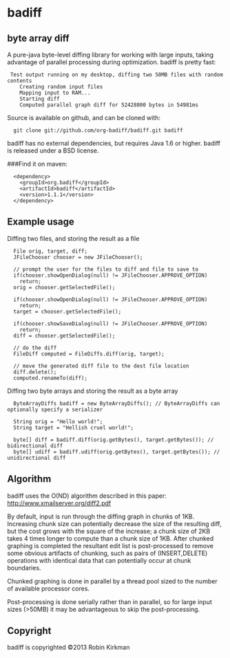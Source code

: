 badiff
======
byte array diff
---

A pure-java byte-level diffing library for working with large inputs, taking advantage of parallel processing during optimization. badiff is pretty fast:

````
 Test output running on my desktop, diffing two 50MB files with random contents
    Creating random input files
    Mapping input to RAM...
    Starting diff
    Computed parallel graph diff for 52428800 bytes in 54981ms
````
Source is available on github, and can be cloned with:

````
  git clone git://github.com/org-badiff/badiff.git badiff
````
badiff has no external dependencies, but requires Java 1.6 or higher.  badiff is released under a BSD license.

###Find it on maven:

````
  <dependency>
    <groupId>org.badiff</groupId>
    <artifactId>badiff</artifactId>
    <version>1.1.1</version>
  </dependency>
````
Example usage
---

Diffing two files, and storing the result as a file

````
  File orig, target, diff;
  JFileChooser chooser = new JFileChooser();
  
  // prompt the user for the files to diff and file to save to
  if(chooser.showOpenDialog(null) != JFileChooser.APPROVE_OPTION)
  	return;
  orig = chooser.getSelectedFile();
  
  if(chooser.showOpenDialog(null) != JFileChooser.APPROVE_OPTION)
  	return;
  target = chooser.getSelectedFile();
  
  if(chooser.showSaveDialog(null) != JFileChooser.APPROVE_OPTION)
  	return;
  diff = chooser.getSelectedFile();
  
  // do the diff
  FileDiff computed = FileDiffs.diff(orig, target);
  
  // move the generated diff file to the dest file location
  diff.delete();
  computed.renameTo(diff);
````

Diffing two byte arrays and storing the result as a byte array

````
  ByteArrayDiffs badiff = new ByteArrayDiffs(); // ByteArrayDiffs can optionally specify a serializer
  
  String orig = "Hello world!";
  String target = "Hellish cruel world!";
  
  byte[] diff = badiff.diff(orig.getBytes(), target.getBytes()); // bidirectional diff
  byte[] udiff = badiff.udiff(orig.getBytes(), target.getBytes()); // unidirectional diff
````
Algorithm
---

badiff uses the O(ND) algorithm described in this paper: http://www.xmailserver.org/diff2.pdf‎ 

By default, input is run through the diffing graph in chunks of 1KB.  Increasing chunk size can potentially decrease the size of the resulting diff, but the cost grows with the square of the increase; a chunk size of 2KB takes 4 times longer to compute than a chunk size of 1KB.  After chunked graphing is completed the resultant edit list is post-processed to remove some obvious artifacts of chunking, such as pairs of (INSERT,DELETE) operations with identical data that can potentially occur at chunk boundaries.

Chunked graphing is done in parallel by a thread pool sized to the number of available processor cores.

Post-processing is done serially rather than in parallel, so for large input sizes (>50MB) it may be advantageous to skip the post-processing.

Copyright
---

badiff is copyrighted &copy;2013 Robin Kirkman
